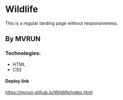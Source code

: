 # Wildlife
This is a regular landing page without responsiveness.
## By MVRUN
### Technologies:
- HTML
- CSS
#### Deploy link
https://mvrun.github.io/Wildlife/index.html
